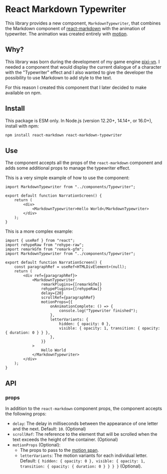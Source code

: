 # React Markdown Typewriter

This library provides a new component, `MarkdownTypewriter`, that combines the Markdown component of [react-markdown](https://www.npmjs.com/package/react-markdown) with the animation of typewriter. The animation was created entirely with [motion](https://www.npmjs.com/package/motion).

## Why?

This library was born during the development of my game engine [pixi-vn](https://www.npmjs.com/package/@drincs/pixi-vn). I needed a component that would display the current dialogue of a character with the "Typewriter" effect and I also wanted to give the developer the possibility to use Markdown to add style to the text.

For this reason I created this component that I later decided to make available on npm.

## Install

This package is ESM only. In Node.js (version 12.20+, 14.14+, or 16.0+), install with npm:

```bash
npm install react-markdown react-markdown-typewriter
```

## Use

The component accepts all the props of the `react-markdown` component and adds some additional props to manage the typewriter effect.

This is a very simple example of how to use the component:

```tsx
import MarkdownTypewriter from "../components/Typewriter";

export default function NarrationScreen() {
    return (
        <div>
            <MarkdownTypewriter>Hello World</MarkdownTypewriter>
        </div>
    );
}
```

This is a more complex example:

```tsx
import { useRef } from "react";
import rehypeRaw from "rehype-raw";
import remarkGfm from "remark-gfm";
import MarkdownTypewriter from "../components/Typewriter";

export default function NarrationScreen() {
    const paragraphRef = useRef<HTMLDivElement>(null);
    return (
        <div ref={paragraphRef}>
            <MarkdownTypewriter
                remarkPlugins={[remarkGfm]}
                rehypePlugins={[rehypeRaw]}
                delay={20}
                scrollRef={paragraphRef}
                motionProps={{
                    onAnimationComplete: () => {
                        console.log("Typewriter finished");
                    },
                    letterVariants: {
                        hidden: { opacity: 0 },
                        visible: { opacity: 1, transition: { opacity: { duration: 0 } } },
                    },
                }}
            >
                Hello World
            </MarkdownTypewriter>
        </div>
    );
}
```

## API

### props

In addition to the `react-markdown` component props, the component accepts the following props:

* `delay`: The delay in milliseconds between the appearance of one letter and the next. Default: `10`. (Optional)
* `scrollRef`: The reference to the element that will be scrolled when the text exceeds the height of the container. (Optional)
* `motionProps` (Optional):
  * The props to pass to the [motion span](https://motion.dev/docs/react-motion-component).
  * `letterVariants`: The motion variants for each individual letter. Default: `{ hidden: { opacity: 0 }, visible: { opacity: 1, transition: { opacity: { duration: 0 } } } }` (Optional).
